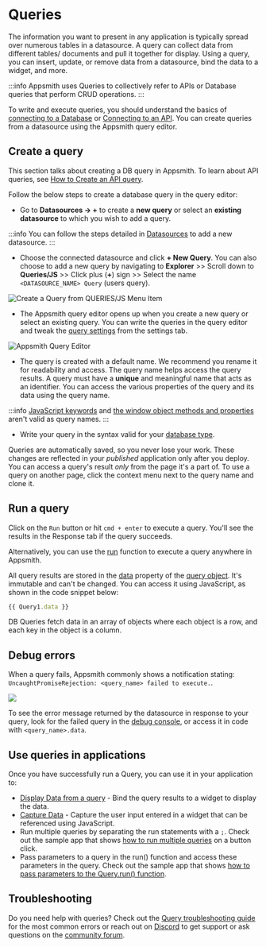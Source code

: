 # Queries

The information you want to present in any application is typically spread over numerous tables in a datasource. A query can collect data from different tables/ documents and pull it together for display. Using a query, you can insert, update, or remove data from a datasource, bind the data to a widget, and more.

:::info
Appsmith uses Queries to collectively refer to APIs or Database queries that perform CRUD operations.
:::

To write and execute queries, you should understand the basics of [connecting to a Database](/core-concepts/connecting-to-data-sources/connecting-to-databases) or [Connecting to an API](/core-concepts/connecting-to-data-sources/authentication).  You can create queries from a datasource using the Appsmith query editor.


## Create a query

This section talks about creating a DB query in Appsmith. To learn about API queries, see [How to Create an API query](/core-concepts/connecting-to-data-sources/authentication/connect-to-apis).

Follow the below steps to create a database query in the query editor:

* Go to **Datasources → +** to create a **new query** or select an **existing datasource** to which you wish to add a query.

:::info
You can follow the steps detailed in [Datasources](/core-concepts/connecting-to-data-sources/connecting-to-databases#connecting-to-a-database) to add a new datasource.
:::

* Choose the connected datasource and click **+ New Query**. You can also choose to add a new query by navigating to **Explorer** >> Scroll down to **Queries/JS** >> Click plus (**+**) sign >> Select the name `<DATASOURCE_NAME> Query` (users query).

![Create a Query from QUERIES/JS Menu Item](/img/Core_Concepts__Data_Access_and_Binding__Setting_up_Query__Add_Query.png)

* The Appsmith query editor opens up when you create a new query or select an existing query. You can write the queries in the query editor and tweak the [query settings](/core-concepts/data-access-and-binding/querying-a-database/query-settings) from the settings tab.

![Appsmith Query Editor](/img/query_editor.png)

* The query is created with a default name. We recommend you rename it for readability and access. The query name helps access the query results. A query must have a **unique** and meaningful name that acts as an identifier. You can access the various properties of the query and its data using the query name.

:::info
[JavaScript keywords](https://www.w3schools.com/js/js\_reserved.asp) and [the window object methods and properties](https://www.w3schools.com/jsref/obj\_window.asp) aren't valid as query names.
:::

* Write your query in the syntax valid for your [database type](/core-concepts/connecting-to-data-sources/connecting-to-databases#native-databases).

Queries are automatically saved, so you never lose your work. These changes are reflected in your *published* application only after you deploy. You can access a query's result *only* from the page it's a part of. To use a query on another page, click the context menu next to the query name and clone it.

## Run a query

Click on the `Run` button or hit `cmd + enter` to execute a query. You'll see the results in the Response tab if the query succeeds.

 <VideoEmbed host="youtube" videoId="0xA7ChO7Rlk" title="Running a Query" caption="Running a Query"/>  

Alternatively, you can use the [run](/reference/appsmith-framework/query-object#run) function to execute a query anywhere in Appsmith.

All query results are stored in the [data](/reference/appsmith-framework/query-object#data) property of the [query object](/reference/appsmith-framework/query-object). It's immutable and can't be changed. You can access it using JavaScript, as shown in the code snippet below:

```javascript
{{ Query1.data }}
```

DB Queries fetch data in an array of objects where each object is a row, and each key in the object is a column.

## Debug errors

When a query fails, Appsmith commonly shows a notification stating: `UncaughtPromiseRejection: <query_name> failed to execute.`.

![](/img/as_error.png)

To see the error message returned by the datasource in response to your query, look for the failed query in the [debug console](/help-and-support/troubleshooting-guide/#using-the-linter-and-debugger), or access it in code with `<query_name>.data`.

<VideoEmbed host="youtube" videoId="wRyafclQt1c" title="Query Troubleshooting | Get Error message from datasource" caption="Use {{ <query>.data }} to see error messages"/>

## Use queries in applications

Once you have successfully run a Query, you can use it in your application to:

* [Display Data from a query](/core-concepts/data-access-and-binding/displaying-data-read) - Bind the query results to a widget to display the data.
* [Capture Data](/core-concepts/data-access-and-binding/capturing-data-write) - Capture the user input entered in a widget that can be referenced using JavaScript.
* Run multiple queries by separating the run statements with a `;`. Check out the sample app that shows [how to run multiple queries](https://app.appsmith.com/applications/61e4fd98eb0501052b9fc476/pages/62ab7a7e84b91337251afd40) on a button click.
* Pass parameters to a query in the run() function and access these parameters in the query. Check out the sample app that shows [how to pass parameters to the Query.run() function](https://app.appsmith.com/applications/61e4fd98eb0501052b9fc476/pages/628e64d47901344ba8d2a584).

## Troubleshooting
Do you need help with queries? Check out the [Query troubleshooting guide](/help-and-support/troubleshooting-guide/query-errors) for the most common errors or reach out on [Discord](https://discord.com/invite/rBTTVJp) to get support or ask questions on the [community forum](https://community.appsmith.com/).
